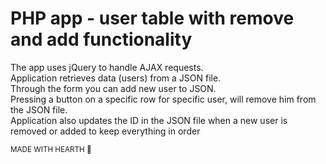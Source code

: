# PHP app - user table with remove and add functionality
The app uses jQuery to handle AJAX requests.<br>
Application retrieves data (users) from a JSON file.<br>
Through the form you can add new user to JSON.<br>
Pressing a button on a specific row for specific user, will remove him from the JSON file.<br>
Application also updates the ID in the JSON file when a new user is removed or added to keep everything in order

<sub>MADE WITH HEARTH 🖤</sub>
